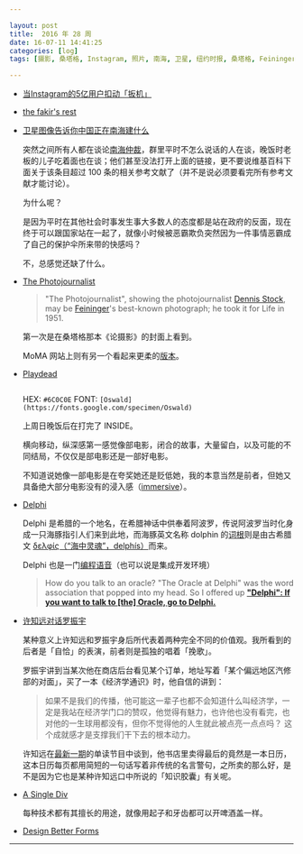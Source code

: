 ```yaml
---

layout: post
title:  2016 年 28 周
date: 16-07-11 14:41:25
categories: [log]
tags: [摄影, 桑塔格, Instagram, 照片, 南海, 卫星, 纽约时报, 桑塔格, Feininger, Photojournalist, game, inside, film, 南海仲裁, 墙, 许知远, 罗振宇]

---
```


- [当Instagram的5亿用户扣动「扳机」](https://dailyio.me/2016-07-09)

- [the fakir's rest](https://www.youtube.com/watch?v=Qv3M7FxJqtM)

- [卫星图像告诉你中国正在南海建什么](http://www.nytimes.com/interactive/2015/07/30/world/asia/what-china-has-been-building-in-the-south-china-sea-cn.html)

	突然之间所有人都在谈论[南海仲裁](https://zh.wikipedia.org/wiki/菲律賓控告中國案)，群里平时不怎么说话的人在谈，晚饭时老板的儿子吃着面也在谈；他们甚至没法打开上面的链接，更不要说维基百科下面关于该条目超过 100 条的相关参考文献了（并不是说必须要看完所有参考文献才能讨论）。

	为什么呢？

	是因为平时在其他社会时事发生事大多数人的态度都是站在政府的反面，现在终于可以跟国家站在一起了，就像小时候被恶霸欺负突然因为一件事情恶霸成了自己的保护伞所来带的快感吗？

	不，总感觉还缺了什么。

- [The Photojournalist](https://en.wikipedia.org/wiki/File:Feininger,_The_Photojournalist.jpg)

	> "The Photojournalist", showing the photojournalist [Dennis Stock](https://en.wikipedia.org/wiki/Dennis_Stock), may be [Feininger](https://en.wikipedia.org/wiki/Andreas_Feininger)'s best-known photograph; he took it for Life in 1951.

	第一次是在桑塔格那本《论摄影》的封面上看到。

	MoMA 网站上则有另一个看起来更柔的[版本](http://www.moma.org/collection/works/82485)。

- [Playdead](http://http://www.playdead.com/inside/)

	<img src="http://www.playdead.com/css/img/inside/inside_logo.png" alt="">

	HEX: `#6C0C0E` FONT: `[Oswald](https://fonts.google.com/specimen/Oswald)`

	上周日晚饭后在打完了 INSIDE。

	横向移动，纵深感第一感觉像部电影，闭合的故事，大量留白，以及可能的不同结局，不仅仅是部电影还是一部好电影。

	不知道说她像一部电影是在夸奖她还是贬低她，我的本意当然是前者，但她又具备绝大部分电影没有的浸入感（[immersive](https://en.wikipedia.org/wiki/Immersion_(virtual_reality))）。

- [Delphi](https://en.wikipedia.org/wiki/Delphi)

	Delphi 是希腊的一个地名，在希腊神话中供奉着阿波罗，传说阿波罗当时化身成一只海豚指引人们来到此地，而海豚英文名称 dolphin 的[词根](https://www.google.com/search?q=define+dolphin)则是由古希腊文 [δελφίς（“海中灵魂”，delphís）](https://zh.wikipedia.org/wiki/海豚)而来。

	Delphi 也是一门[编程语音](https://en.wikipedia.org/wiki/Delphi_(programming_language))（也可以说是集成开发环境）

	> How do you talk to an oracle? "The Oracle at Delphi" was the word association that popped into my head. So I offered up [**"Delphi": If you want to talk to [the] Oracle, go to Delphi.**](http://edn.embarcadero.com/article/20396)

- [许知远对话罗振宇](http://v.qq.com/cover/0/0qbilvjksvt6zhw.html)

	某种意义上许知远和罗振宇身后所代表着两种完全不同的价值观。我所看到的后者是「自恰」的表演，前者则是孤独的唱着「挽歌」。

	罗振宇讲到当某次他在商店后台看见某个订单，地址写着「某个偏远地区汽修部的对面」，买了一本《经济学通识》时，他自信的讲到：

	> 如果不是我们的传播，他可能这一辈子也都不会知道什么叫经济学，一定是我站在经济学门口的赞叹，他觉得有魅力，也许他也没有看完，也对他的一生球用都没有，但你不觉得他的人生就此被点亮一点点吗？ 这个成就感才是支撑我们干下去的根本动力。

	许知远在[最新一期](http://www.ximalaya.com/21345064/sound/18286633)的单读节目中谈到，他书店里卖得最后的竟然是一本日历，这本日历每页都用简短的一句话写着非传统的名言警句，之所卖的那么好，是不是因为它也是某种许知远口中所说的「知识胶囊」有关呢。

- [A Single Div](http://a.singlediv.com/)

	每种技术都有其擅长的用途，就像用起子和牙齿都可以开啤酒盖一样。

- [Design Better Forms](https://uxdesign.cc/design-better-forms-96fadca0f49c)

---
